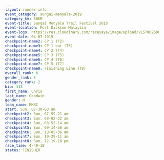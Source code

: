 ```yaml
---
layout: runner-info 
event_category: sungai-menyala-2019 
category_km: 50KM 
event-title: Sungai Menyala Trail Festival 2019 
event-location: Port Dickson Malaysia 
event-logo: https://res.cloudinary.com/raceyaya/image/upload/v1570025907/logo/smft_rwzxh1.jpg 
event-date: 04-07-2019 
checkpoint-name2: CP 1 (T2) 
checkpoint-name3: CP 1 out (T3) 
checkpoint-name4: CP 2 (T4) 
checkpoint-name5: CP 3 (T5) 
checkpoint-name6: CP 4 (T6) 
checkpoint-name7: CP 5 (T7) 
checkpoint-name8: Finishing Line (T8) 
overall_rank: 6
gender_rank: 5
category_rank: 2
bib: 115
first_name: Chris
last_name: Goodwin
gender: M
team_name: MKRC
start: Sun, 07-30-00 am
checkpoint2: Sun, 07-59-21 am
checkpoint3: Sun, 08-02-32 am
checkpoint4: Sun, 08-52-14 am
checkpoint5: Sun, 09-14-56 am
checkpoint6: Sun, 10-05-36 am
checkpoint7: Sun, 10-39-11 am
checkpoint8: Sun, 12-19-18 pm
race_time: 4-49-18
status: FINISHER
---
```

